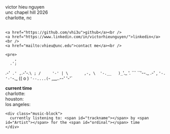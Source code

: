 <div class="content-clock-wrapper">
  <div class="main-text">
    victor hieu nguyen<br />
    unc chapel hill 2026<br />
    charlotte, nc<br /><br />

    <a href="https://github.com/vhi3u">github</a><br />
    <a href="https://www.linkedin.com/in/victorhieunguyen/">linkedin</a><br />
    <a href="mailto:vhieu@unc.edu">contact me</a><br />

    <pre>
        ,
      .';
  .-'` .'
,`.-'-.`\
; /     '-'
| \       ,-,
\  '-.__   )_`'._
'.     ```      ``'--._
.-' ,                   `'-.
'-'`-._           ((   o    )
        `'--....(`- ,__..--'
                '-'`
    </pre>
  </div>

  <!-- NEW wrapper for right-hand block -->
  <div class="clock-music-wrapper">
    <div id="clock" class="time-block">
      <div><strong>current time</strong></div>
      <div>charlotte: <span id="est-time"></span></div>
      <div>houston: <span id="cst-time"></span></div>
      <div>los angeles: <span id="pst-time"></span></div>
    </div>

    <div class="music-block">
      currently listening to: <span id="trackname"></span> by <span id="Artist"></span> for the <span id="ordinal"></span> time
    </div>
  </div>
</div>
